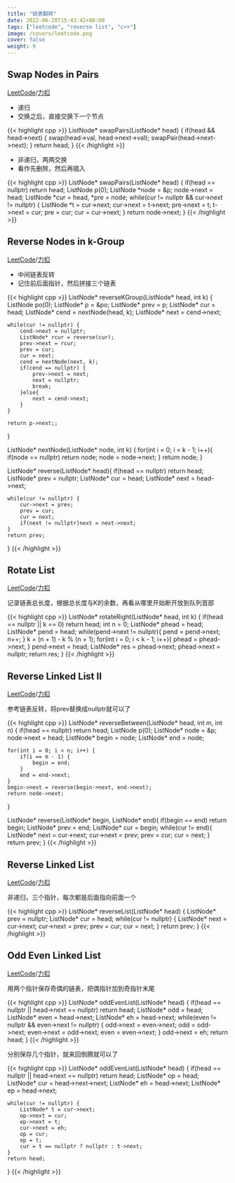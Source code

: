 ```yaml
---
title: "链表翻转"
date: 2022-06-28T15:43:42+08:00
tags: ["leetcode", "reverse list", "c++"]
image: /covers/leetcode.png
cover: false 
weight: 9 
---
```



## Swap Nodes in Pairs
[LeetCode](https://leetcode.com/problems/swap-nodes-in-pairs)/[力扣](https://leetcode-cn.com/problems/swap-nodes-in-pairs)

- 递归
- 交换之后，直接交换下一个节点

{{< highlight cpp >}}
ListNode* swapPairs(ListNode* head) {
    if(head && head->next) {
        swap(head->val, head->next->val);
        swapPair(head->next->next);
    }
    return head;
}
{{< /highlight  >}}

- 非递归，两两交换
- 看作先删除，然后再插入

{{< highlight cpp >}}
ListNode* swapPairs(ListNode* head) {
    if(head == nullptr) return head;
    ListNode p(0);
    ListNode *node = &p;
    node->next = head;
    ListNode *cur = head, *pre = node;
    while(cur != nullptr && cur->next != nullptr) {
        ListNode *t = cur->next;
        cur->next = t->next;
        pre->next = t;
        t->next = cur;
        pre = cur;
        cur = cur->next;
    }
    return node->next;
}
{{< /highlight  >}}

## Reverse Nodes in k-Group
[LeetCode](https://leetcode.com/problems/reverse-nodes-in-k-group)/[力扣](https://leetcode-cn.com/problems/reverse-nodes-in-k-group)

- 中间链表反转
- 记住前后面指针，然后拼接三个链表

{{< highlight cpp >}}
ListNode* reverseKGroup(ListNode* head, int k) {
    ListNode po(0);
    ListNode* p = &po;
    ListNode* prev = p;
    ListNode* cur = head;
    ListNode* cend = nextNode(head, k);
    ListNode* next = cend->next;
    
    while(cur != nullptr) {
        cend->next = nullptr;
        ListNode* rcur = reverse(cur);
        prev->next = rcur;
        prev = cur;
        cur = next;
        cend = nextNode(next, k);
        if(cend == nullptr) {
            prev->next = next;
            next = nullptr;
            break;
        }else{
            next = cend->next;
        }
    }
    
    return p->next;;
}

ListNode* nextNode(ListNode* node, int k) {
    for(int i = 0; i < k - 1; i++){
        if(node == nullptr) return node;
        node = node->next;
    }
    return node;
}

ListNode* reverse(ListNode* head){
    if(head == nullptr) return head;
    ListNode* prev = nullptr;
    ListNode* cur = head;
    ListNode* next = head->next;
    
    while(cur != nullptr) {
        cur->next = prev;
        prev = cur;
        cur = next;
        if(next != nullptr)next = next->next;
    }
    return prev;
}
{{< /highlight  >}}

## Rotate List
[LeetCode](https://leetcode.com/problems/rotate-list)/[力扣](https://leetcode-cn.com/problems/rotate-list)

记录链表总长度，根据总长度与K的余数，再看从哪里开始断开放到队列首部

{{< highlight cpp >}}
ListNode* rotateRight(ListNode* head, int k) {
    if(head == nullptr || k == 0) return head;
    int n = 0;
    ListNode* phead = head;
    ListNode* pend = head;
    while(pend->next != nullptr){
        pend = pend->next;
        n++;
    }
    k = (n + 1) -  k % (n + 1);
    for(int i = 0; i < k - 1; i++){
        phead = phead->next;
    }
    pend->next = head;
    ListNode* res = phead->next;
    phead->next = nullptr;
    return res;
}
{{< /highlight  >}}

## Reverse Linked List II
[LeetCode](https://leetcode.com/problems/reverse-linked-list-ii)/[力扣](https://leetcode-cn.com/problems/reverse-linked-list-ii)

参考链表反转，将prev替换成nullptr就可以了

{{< highlight cpp >}}
 ListNode* reverseBetween(ListNode* head, int m, int n) {
    if(head == nullptr) return head;
    ListNode p(0);
    ListNode* node = &p;
    node->next = head;
    ListNode* begin = node;
    ListNode* end = node;
    
    for(int i = 0; i < n; i++) {
        if(i == m - 1) {
            begin = end;
        }
        end = end->next;
    }
    begin->next = reverse(begin->next, end->next);
    return node->next;
    
}

ListNode* reverse(ListNode* begin, ListNode* end){
    if(begin == end) return begin;
    ListNode* prev = end;
    ListNode* cur = begin;
    while(cur != end){
        ListNode* next = cur->next;
        cur->next = prev;
        prev = cur;
        cur = next;
    }
    return prev;
}
{{< /highlight  >}}

## Reverse Linked List
[LeetCode](https://leetcode.com/problems/reverse-linked-list)/[力扣](https://leetcode-cn.com/problems/reverse-linked-list)

非递归，三个指针，每次都是后面指向前面一个

{{< highlight cpp >}}
ListNode* reverseList(ListNode* head) {
    ListNode* prev = nullptr;
    ListNode* cur = head;
    while(cur != nullptr) {
        ListNode* next = cur->next;
        cur->next = prev;
        prev = cur;
        cur = next;
    }
    return prev;
}
{{< /highlight  >}}

## Odd Even Linked List
[LeetCode](https://leetcode.com/problems/odd-even-linked-list)/[力扣](https://leetcode-cn.com/problems/odd-even-linked-list)

用两个指针保存奇偶的链表，把偶指针加到奇指针末尾

{{< highlight cpp >}}
ListNode* oddEvenList(ListNode* head) {
    if(head == nullptr || head->next == nullptr) return head;
    ListNode* odd = head;
    ListNode* even = head->next;
    ListNode* eh = head->next;
    while(even != nullptr && even->next != nullptr) {
        odd->next = even->next;
        odd = odd->next;
        even->next = odd->next;
        even = even->next;
    }
    odd->next = eh;
    return head;
}
{{< /highlight  >}}

分别保存几个指针，就来回倒腾就可以了

{{< highlight cpp >}}
ListNode* oddEvenList(ListNode* head) {
    if(head == nullptr || head->next == nullptr) return head;
    ListNode* op = head;
    ListNode* cur = head->next->next;
    ListNode* eh = head->next;
    ListNode* ep = head->next;
    
    while(cur != nullptr) {
        ListNode* t = cur->next;
        op->next = cur;
        ep->next = t;
        cur->next = eh;
        op = cur;
        ep = t;
        cur = t == nullptr ? nullptr : t->next;
    }
    return head;
}
{{< /highlight  >}}